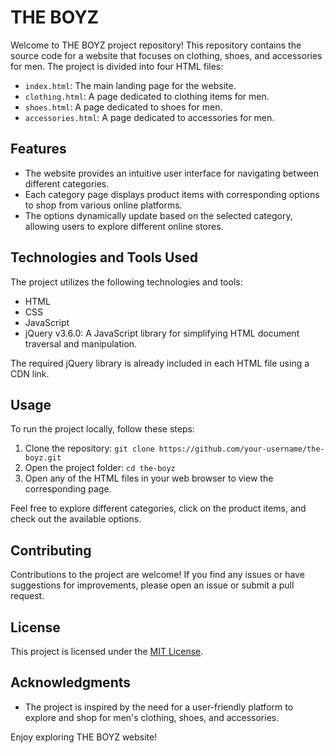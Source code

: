 # THE BOYZ 

Welcome to THE BOYZ project repository! This repository contains the source code for a website that focuses on clothing, shoes, and accessories for men. The project is divided into four HTML files:

- `index.html`: The main landing page for the website.
- `clothing.html`: A page dedicated to clothing items for men.
- `shoes.html`: A page dedicated to shoes for men.
- `accessories.html`: A page dedicated to accessories for men.

## Features

- The website provides an intuitive user interface for navigating between different categories.
- Each category page displays product items with corresponding options to shop from various online platforms.
- The options dynamically update based on the selected category, allowing users to explore different online stores.

## Technologies and Tools Used

The project utilizes the following technologies and tools:

- HTML
- CSS
- JavaScript
- jQuery v3.6.0: A JavaScript library for simplifying HTML document traversal and manipulation.

The required jQuery library is already included in each HTML file using a CDN link.

## Usage

To run the project locally, follow these steps:

1. Clone the repository: `git clone https://github.com/your-username/the-boyz.git`
2. Open the project folder: `cd the-boyz`
3. Open any of the HTML files in your web browser to view the corresponding page.

Feel free to explore different categories, click on the product items, and check out the available options.

## Contributing

Contributions to the project are welcome! If you find any issues or have suggestions for improvements, please open an issue or submit a pull request.

## License

This project is licensed under the [MIT License](LICENSE).

## Acknowledgments

- The project is inspired by the need for a user-friendly platform to explore and shop for men's clothing, shoes, and accessories.

Enjoy exploring THE BOYZ website!

